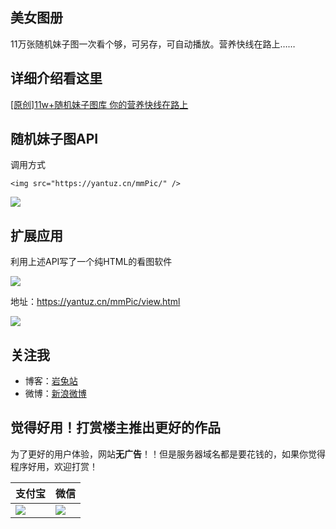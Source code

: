 ## 美女图册

11万张随机妹子图一次看个够，可另存，可自动播放。营养快线在路上……

## 详细介绍看这里

<a href="https://yantuz.cn/339.html">[原创]11w+随机妹子图库 你的营养快线在路上</a>

## 随机妹子图API

调用方式
```
<img src="https://yantuz.cn/mmPic/" />
```
<img src="https://yantuz.cn/mmPic/" />

## 扩展应用

利用上述API写了一个纯HTML的看图软件

<img src="https://ws1.sinaimg.cn/large/007452UMly1fpztx246juj30go0t2ju0.jpg">

地址：https://yantuz.cn/mmPic/view.html

<img src="https://api.qrserver.com/v1/create-qr-code/?size=300x300&amp;data=https://yantuz.cn/mmPic/view.html">

## 关注我


* 博客：[岩兔站](https://yantuz.cn "岩兔站-关注互联网折腾服务器分享码农的日常")
* 微博：[新浪微博](https://weibo.com/yztop "岩兔站")

## 觉得好用！打赏楼主推出更好的作品

为了更好的用户体验，网站**无广告**！！但是服务器域名都是要花钱的，如果你觉得程序好用，欢迎打赏！

|支付宝|微信|
|---|---
|![](https://ws4.sinaimg.cn/large/007452UMly1fqa26f6fdaj308c08caab.jpg)|![](https://ws1.sinaimg.cn/large/007452UMly1fqa1vf6njtj308c08c0t2.jpg)
